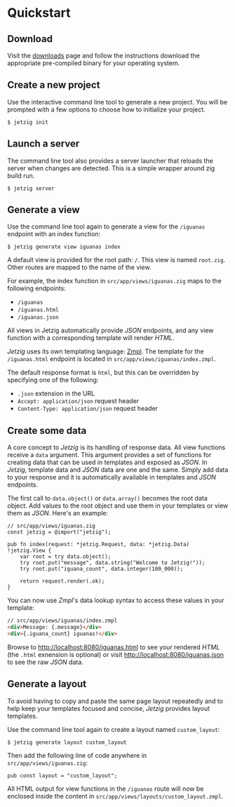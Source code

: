 # Quickstart

## Download

Visit the [downloads](/downloads.html) page and follow the instructions download the appropriate pre-compiled binary for your operating system.

## Create a new project

Use the interactive command line tool to generate a new project. You will be prompted with a few options to choose how to initialize your project.

```console
$ jetzig init
```

## Launch a server

The command line tool also provides a server launcher that reloads the server when changes are detected. This is a simple wrapper around zig build run.

```console
$ jetzig server
```

## Generate a view

Use the command line tool again to generate a view for the `/iguanas` endpoint with an index function:

```zig
$ jetzig generate view iguanas index
```

A default view is provided for the root path: `/`. This view is named `root.zig`. Other routes are mapped to the name of the view.

For example, the index function in `src/app/views/iguanas.zig` maps to the following endpoints:

* `/iguanas`
* `/iguanas.html`
* `/iguanas.json`

All views in Jetzig automatically provide _JSON_ endpoints, and any view function with a corresponding template will render _HTML_.

_Jetzig_ uses its own templating language: [Zmpl](https://github.com/jetzig-framework/zmpl). The template for the `/iguanas.html` endpoint is located in `src/app/views/iguanas/index.zmpl`.

The default response format is `html`, but this can be overridden by specifying one of the following:

* `.json` extension in the URL
* `Accept: application/json` request header
* `Content-Type: application/json` request header

## Create some data

A core concept to _Jetzig_ is its handling of response data. All view functions receive a `data` argument. This argument provides a set of functions for creating data that can be used in templates and exposed as _JSON_. In _Jetzig_, template data and _JSON_ data are one and the same. Simply add data to your response and it is automatically available in templates and _JSON_ endpoints.

The first call to `data.object()` or `data.array()` becomes the root data object. Add values to the root object and use them in your templates or view them as _JSON_. Here's an example:

```zig
// src/app/views/iguanas.zig
const jetzig = @import("jetzig");

pub fn index(request: *jetzig.Request, data: *jetzig.Data) !jetzig.View {
    var root = try data.object();
    try root.put("message", data.string("Welcome to Jetzig!"));
    try root.put("iguana_count", data.integer(100_000));

    return request.render(.ok);
}
```

You can now use _Zmpl_'s data lookup syntax to access these values in your template:

```html
// src/app/views/iguanas/index.zmpl
<div>Message: {.message}</div>
<div>{.iguana_count} iguanas!</div>
```

Browse to [http://localhost:8080/iguanas.html](http://localhost:8080/iguanas.html) to see your rendered _HTML_ (the `.html` exnension is optional) or visit [http://localhost:8080/iguanas.json](http://localhost:8080/iguanas.json) to see the raw _JSON_ data.

## Generate a layout

To avoid having to copy and paste the same page layout repeatedly and to help keep your templates focused and concise, _Jetzig_ provides layout templates.

Use the command line tool again to create a layout named `custom_layout`:

```console
$ jetzig generate layout custom_layout
```

Then add the following line of code anywhere in `src/app/views/iguanas.zig`:

```zig
pub const layout = "custom_layout";
```

All HTML output for view functions in the `/iguanas` route will now be enclosed inside the content in `src/app/views/layouts/custom_layout.zmpl`.
